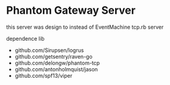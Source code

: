 Phantom Gateway Server
============

this server was design to instead of EventMachine tcp.rb server

dependence lib

* github.com/Sirupsen/logrus
* github.com/getsentry/raven-go
* github.com/delongw/phantom-tcp
* github.com/antonholmquist/jason
* github.com/spf13/viper
